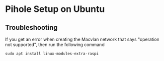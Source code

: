 # Pihole Setup on Ubuntu

## Troubleshooting

If you get an error when creating the Macvlan network that says "operation not supported", then run the following command

```
sudo apt install linux-modules-extra-raspi 
```
